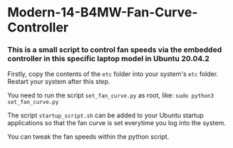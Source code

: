 # Modern-14-B4MW-Fan-Curve-Controller

### This is a small script to control fan speeds via the embedded controller in this specific laptop model in Ubuntu 20.04.2

Firstly, copy the contents of the `etc` folder into your system's `etc` folder. Restart your system after this step.

You need to run the script `set_fan_curve.py` as root, like: `sudo python3 set_fan_curve.py`

The script `startup_script.sh` can be added to your Ubuntu startup applications so that the fan curve is set everytime you log into the system.

You can tweak the fan speeds within the python script.
